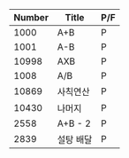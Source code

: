 | Number | Title     | P/F  |
| ------ | --------- | ---- |
| 1000   | A+B       | P    |
| 1001   | A-B       | P    |
| 10998  | AXB       | P    |
| 1008   | A/B       | P    |
| 10869  | 사칙연산  | P    |
| 10430  | 나머지    | P    |
| 2558   | A+B - 2   | P    |
| 2839   | 설탕 배달 | P    |
